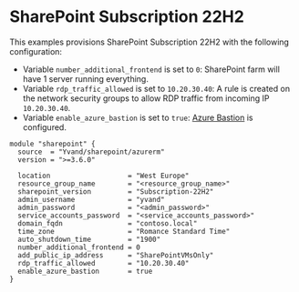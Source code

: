 # SharePoint Subscription 22H2

This examples provisions SharePoint Subscription 22H2 with the following configuration:

- Variable `number_additional_frontend` is set to `0`: SharePoint farm will have 1 server running everything.
- Variable `rdp_traffic_allowed` is set to `10.20.30.40`: A rule is created on the network security groups to allow RDP traffic from incoming IP `10.20.30.40`.
- Variable `enable_azure_bastion` is set to `true`: [Azure Bastion](https://learn.microsoft.com/azure/bastion/bastion-overview) is configured.


```hcl
module "sharepoint" {
  source  = "Yvand/sharepoint/azurerm"
  version = ">=3.6.0"

  location                   = "West Europe"
  resource_group_name        = "<resource_group_name>"
  sharepoint_version         = "Subscription-22H2"
  admin_username             = "yvand"
  admin_password             = "<admin_password>"
  service_accounts_password  = "<service_accounts_password>"
  domain_fqdn                = "contoso.local"
  time_zone                  = "Romance Standard Time"
  auto_shutdown_time         = "1900"
  number_additional_frontend = 0
  add_public_ip_address      = "SharePointVMsOnly"
  rdp_traffic_allowed        = "10.20.30.40"
  enable_azure_bastion       = true
}
```
